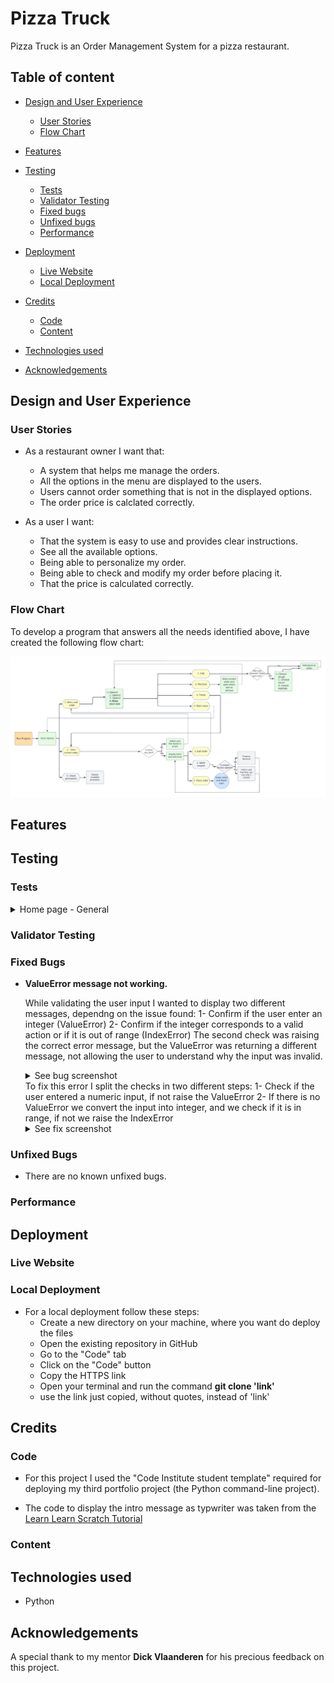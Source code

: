 # Pizza Truck

Pizza Truck is an Order Management System for a pizza restaurant.


## Table of content

- [Design and User Experience](#design-and-user-experience)
  - [User Stories](#user-stories)
  - [Flow Chart](#flow-chart)

- [Features](#features)
  

- [Testing](#testing)
  - [Tests](#tests)
  - [Validator Testing](#validator-testing)
  - [Fixed bugs](#fixed-bugs)
  - [Unfixed bugs](#unfixed-bugs)
  - [Performance](#performance)

- [Deployment](#deployment)
  - [Live Website](#live-website)
  - [Local Deployment](#local-deployment)

- [Credits](#credits)
  - [Code](#code)
  - [Content](#content)

- [Technologies used](#technologies-used)

- [Acknowledgements](#acknowledgements)

## Design and User Experience



### User Stories
- As a restaurant owner I want that:
    - A system that helps me manage the orders.
    - All the options in the menu are displayed to the users.
    - Users cannot order something that is not in the displayed options.
    - The order price is calclated correctly.

- As a user I want:
    - That the system is easy to use and provides clear instructions.
    - See all the available options.
    - Being able to personalize my order.
    - Being able to check and modify my order before placing it.
    - That the price is calculated correctly.


### Flow Chart

To develop a program that answers all the needs identified above, I have created the following flow chart:

![Flow_Chart](media/flow_chart.png)

## Features 


## Testing 


### Tests

  <details>
  <summary>Home page - General</summary>

  |Action | Expected behavious | Pass / Fail|
  |-------|--------------------|-------|
  |Action here | Expected behavious here | Pass |
  |Action here | Expected behavious here | Pass |
  |Action here | Expected behavious here | Pass |
  |Action here | Expected behavious here | Pass |
  |Action here | Expected behavious here | Pass |
  |Action here | Expected behavious here | Pass |
  |Action here | Expected behavious here | Pass |
  |Action here | Expected behavious here | Pass |

  </details>




### Validator Testing


### Fixed Bugs

- __ValueError message not working.__ 

  While validating the user input I wanted to display two different messages, dependng on the issue found:
  1- Confirm if the user enter an integer (ValueError)
  2- Confirm if the integer corresponds to a valid action or if it is out of range (IndexError)
  The second check was raising the correct error message, but the ValueError was returning a different message, not allowing the user to understand why the input was invalid.
    <details>
    <summary>See bug screenshot</summary>
    
    ![Bug](media/input-validation-bug.png)

    </details>
    To fix this error I split the checks in two different steps:
    1- Check if the user entered a numeric input, if not raise the ValueError
    2- If there is no ValueError we convert the input into integer, and we check if it is in range, if not we raise the IndexError
    <details>
    <summary>See fix screenshot</summary>
    
    ![Fix](media/input-validation-fix.png)

    </details>


### Unfixed Bugs

- There are no known unfixed bugs.


### Performance


## Deployment


### Live Website


### Local Deployment
  - For a local deployment follow these steps:
    - Create a new directory on your machine, where you want do deploy the files
    - Open the existing repository in GitHub
    - Go to the "Code" tab
    - Click on the "Code" button
    - Copy the HTTPS link
    - Open your terminal and run the command __git clone 'link'__
    - use the link just copied, without quotes, instead of 'link'

## Credits 

### Code
- For this project I used the "Code Institute student template" required for deploying my third portfolio project (the Python command-line project). 

- The code to display the intro message as typwriter was taken from the [Learn Learn Scratch Tutorial](https://www.youtube.com/watch?v=2h8e0tXHfk0)


### Content


## Technologies used

  - Python

## Acknowledgements

A special thank to my mentor __Dick Vlaanderen__ for his precious feedback on this project.